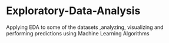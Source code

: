 # Exploratory-Data-Analysis
Applying EDA to some of the datasets ,analyzing, visualizing and performing predictions using Machine Learning Algorithms
